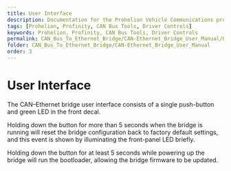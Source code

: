 ```yaml
---
title: User Interface
description: Documentation for the Prohelion Vehicle Communications protocol
tags: [Prohelion, Profinity, CAN Bus Tools, Driver Controls]
keywords: Prohelion, Profinity, CAN Bus Tools, Driver Controls
permalink: CAN_Bus_To_Ethernet_Bridge/CAN-Ethernet_Bridge_User_Manual/User_Interface.html 
folder: CAN_Bus_To_Ethernet_Bridge/CAN-Ethernet_Bridge_User_Manual
order: 3
---
```


# User Interface

The CAN–Ethernet bridge user interface consists of a single push-button and green LED in the front decal.  

Holding down the button for more than 5 seconds when the bridge is running will reset the bridge configuration back to factory default settings, and this event is shown by illuminating the front-panel LED briefly.

Holding down the button for at least 5 seconds while powering up the bridge will run the bootloader, allowing the bridge firmware to be updated.


